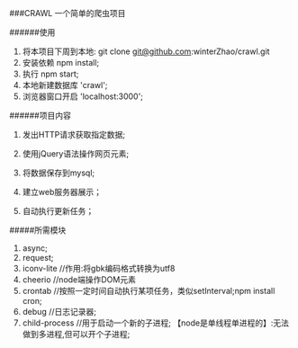###CRAWL
    一个简单的爬虫项目

######使用
1. 将本项目下周到本地: git clone git@github.com:winterZhao/crawl.git
2. 安装依赖 npm install;
3. 执行 npm start;
4. 本地新建数据库 'crawl';
5. 浏览器窗口开启 'localhost:3000';


######项目内容
1. 发出HTTP请求获取指定数据;

2. 使用jQuery语法操作网页元素;

3. 将数据保存到mysql;

4. 建立web服务器展示；

5. 自动执行更新任务；



#####所需模块
1. async;
2. request;
3. iconv-lite //作用:将gbk编码格式转换为utf8
4. cheerio  //node端操作DOM元素
5. crontab  //按照一定时间自动执行某项任务，类似setInterval;npm install cron;
6. debug    //日志记录器;
7. child-process  //用于启动一个新的子进程;
【node是单线程单进程的】:无法做到多进程,但可以开个子进程;
